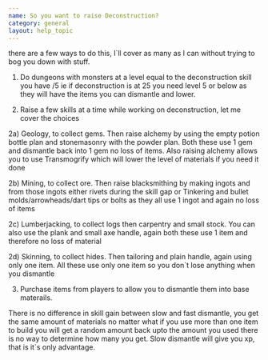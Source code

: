 ```yaml
---
name: So you want to raise Deconstruction?
category: general
layout: help_topic
---
```

there are a few ways to do this, I\`ll cover as many as I can without trying to bog you down with stuff.

1) Do dungeons with monsters at a level equal to the deconstruction skill you have /5 ie if deconstruction is at 25 you need level 5 or below as they will have the items you can dismantle and lower.

2) Raise a few skills at a time while working on deconstruction, let me cover the choices

2a) Geology, to collect gems. Then raise alchemy by using the empty potion bottle plan and stonemasonry with the powder plan. Both these use 1 gem and dismantle back into 1 gem no loss of items. Also raising alchemy allows you to use Transmogrify which will lower the level of materials if you need it done

2b) Mining, to collect ore. Then raise blacksmithing by making ingots and from those ingots either rivets during the skill gap or Tinkering and bullet molds/arrowheads/dart tips or bolts as they all use 1 ingot and again no loss of items

2c) Lumberjacking, to collect logs then carpentry and small stock. You can also use the plank and small axe handle, again both these use 1 item and therefore no loss of material

2d) Skinning, to collect hides. Then tailoring and plain handle, again using only one item. All these use only one item so you don\`t lose anything when you dismantle

3) Purchase items from players to allow you to dismantle them into base materails.

There is no difference in skill gain between slow and fast dismantle, you get the same amount of materials no matter what if you use more than one item to build you will get a random amount back upto the amount you used there is no way to determine how many you get. Slow dismantle will give you xp, that is it\`s only advantage.